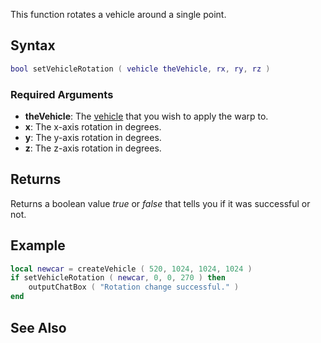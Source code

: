 This function rotates a vehicle around a single point.

Syntax
------

``` lua
bool setVehicleRotation ( vehicle theVehicle, rx, ry, rz )
```

### Required Arguments

-   **theVehicle**: The [vehicle](/vehicle.md "wikilink") that you wish to apply the warp to.
-   **x**: The x-axis rotation in degrees.
-   **y**: The y-axis rotation in degrees.
-   **z**: The z-axis rotation in degrees.

Returns
-------

Returns a boolean value *true* or *false* that tells you if it was successful or not.

Example
-------

``` lua
local newcar = createVehicle ( 520, 1024, 1024, 1024 ) 
if setVehicleRotation ( newcar, 0, 0, 270 ) then
    outputChatBox ( "Rotation change successful." )
end
```

See Also
--------
